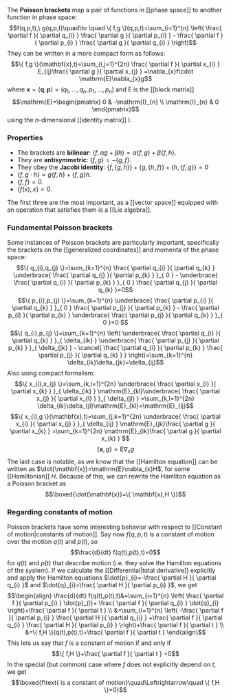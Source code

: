 The **Poisson brackets** map a pair of functions in [[phase space]] to another function in phase space:
$$f(q,p,t),\ g(q,p,t)\quad\to \quad \{ f,g \}(q,p,t)=\sum_{i=1}^{n} \left( \frac{ \partial f }{ \partial q_{i} } \frac{ \partial g }{ \partial p_{i} } - \frac{ \partial f }{ \partial p_{i} } \frac{ \partial g }{ \partial q_{i} }  \right)$$
They can be written in a more compact form as follows:
$$\{ f,g \}(\mathbf{x},t)=\sum_{i,j=1}^{2n} \frac{ \partial f }{ \partial x_{i} } E_{ij}\frac{ \partial g }{ \partial x_{j} } =\nabla_{x}f\cdot \mathrm{E}\nabla_{x}g$$
where $\mathbf{x}=(\mathbf{q},\mathbf{p})=(q_{1},\ldots,q_{n},p_{1},\ldots,p_{n})$ and $\mathrm{E}$ is the [[block matrix]]
$$\mathrm{E}=\begin{pmatrix}
0 & -\mathrm{I}_{n} \\
\mathrm{I}_{n} & 0
\end{pmatrix}$$
using the $n$-dimensional [[identity matrix]] $\mathrm{I}$.
### Properties
- The brackets are **bilinear**: $\{ f,\alpha g+\beta h \}=\alpha \{ f,g \}+\beta \{ f,h \}$.
- They are **antisymmetric**: $\{ f,g \}=-\{ g,f \}$.
- They obey the **Jacobi identity**: $\{ f,\{ g,h \} \}+\{ g, \{ h,f \} \}+\{ h, \{ f,g \} \}=0$
- $\{ f,g\cdot h \}=g\{ f,h \}+\{ f,g \}h$.
- $\{f,f\}=0$.
- $\{f(x),x\}=0$.

The first three are the most important, as a [[vector space]] equipped with an operation that satisfies them is a [[Lie algebra]].
### Fundamental Poisson brackets
Some instances of Poisson brackets are particularly important, specifically the brackets on the [[generalized coordinates]] and momenta of the phase space:
$$\{ q_{i},q_{j} \}=\sum_{k=1}^{n} \frac{ \partial q_{i} }{ \partial q_{k} } \underbrace{ \frac{ \partial q_{j} }{ \partial p_{k} } }_{ 0 } - \underbrace{ \frac{ \partial q_{i} }{ \partial p_{k} } }_{ 0 } \frac{ \partial q_{j} }{ \partial q_{k} }=0$$
$$\{ p_{i},p_{j} \}=\sum_{k=1}^{n} \underbrace{ \frac{ \partial p_{i} }{ \partial q_{k} } }_{ 0 } \frac{ \partial p_{j} }{ \partial p_{k} } - \frac{ \partial p_{i} }{ \partial p_{k} } \underbrace{ \frac{ \partial p_{j} }{ \partial q_{k} } }_{ 0 }=0 $$
$$\{ q_{i},p_{j} \}=\sum_{k=1}^{n} \left( \underbrace{ \frac{ \partial q_{i} }{ \partial q_{k} } }_{ \delta_{ik} } \underbrace{ \frac{ \partial p_{j} }{ \partial p_{k} } }_{ \delta_{jk} } - \cancel{ \frac{ \partial q_{i} }{ \partial p_{k} } \frac{ \partial p_{j} }{ \partial q_{k} } }  \right)=\sum_{k=1}^{n} \delta_{ik}\delta_{jk}=\delta_{ij}$$
Also using compact formalism:
$$\{ x_{i},x_{j} \}=\sum_{k,l=1}^{2n} \underbrace{ \frac{ \partial x_{i} }{ \partial x_{k} } }_{ \delta_{ik} } \mathrm{E}_{kl}\underbrace{ \frac{ \partial x_{j} }{ \partial x_{l} } }_{ \delta_{jl} } =\sum_{k,l=1}^{2n} \delta_{ik}\delta_{jl}\mathrm{E}_{kl}=\mathrm{E}_{ij}$$
$$\{ x_{i},g \}(\mathbf{x},t)=\sum_{j,k=1}^{2n} \underbrace{ \frac{ \partial x_{i} }{ \partial x_{j} } }_{ \delta_{ij} } \mathrm{E}_{jk}\frac{ \partial g }{ \partial x_{k} } =\sum_{k=1}^{2n} \mathrm{E}_{ik}\frac{ \partial g }{ \partial x_{k} } $$
$$\{ \mathbf{x},g \}=\mathrm{E}\nabla_{x}g$$
The last case is notable, as we know that the [[Hamilton equation]] can be written as $\dot{\mathbf{x}}=\mathrm{E}\nabla_{x}H$, for some [[Hamiltonian]] $H$. Because of this, we can rewrite the Hamilton equation as a Poisson bracket as
$$\boxed{\dot{\mathbf{x}}=\{ \mathbf{x},H \}}$$
### Regarding constants of motion
Poisson brackets have some interesting behavior with respect to [[Constant of motion|constants of motion]]. Say now $f(q,p,t)$ is a constant of motion over the motion $q(t)$ and $p(t)$, so
$$\frac{d}{dt} f(q(t),p(t),t)=0$$
for $q(t)$ and $p(t)$ that describe motion (i.e. they solve the Hamilton equations of the system). If we calculate the [[Differential|total derivative]] explicitly and apply the Hamilton equations $\dot{p}_{i}=-\frac{ \partial H }{ \partial q_{i} }$ and $\dot{q}_{i}=\frac{ \partial H }{ \partial p_{i} }$, we get
$$\begin{align}
\frac{d}{dt} f(q(t),p(t),t)&=\sum_{i=1}^{n} \left( \frac{ \partial f }{ \partial p_{i} } \dot{p}_{i}+ \frac{ \partial f }{ \partial q_{i} } \dot{q}_{i} \right)+\frac{ \partial f }{ \partial t }  \\
&=\sum_{i=1}^{n} \left( -\frac{ \partial f }{ \partial p_{i} } \frac{ \partial H }{ \partial q_{i} } +\frac{ \partial f }{ \partial q_{i} } \frac{ \partial H }{ \partial p_{i} }  \right)+\frac{ \partial f }{ \partial t }  \\
&=\{ f,H \}(q(t),p(t),t)+\frac{ \partial f }{ \partial t } 
\end{align}$$
This lets us say that $f$ is a constant of motion if and only if
$$\{ f,H \}+\frac{ \partial f }{ \partial t } =0$$
In the special (but common) case where $f$ does not explicitly depend on $t$, we get
$$\boxed{f\text{ is a constant of motion}\quad\Leftrightarrow\quad \{ f,H \}=0}$$
